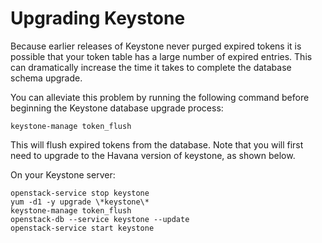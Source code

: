 # Upgrading Keystone

<!-- TODO: does rhel-osp 5 keystone package run token_flush via cron
by default? -->

Because earlier releases of Keystone never purged expired tokens it is
possible that your token table has a large number of expired entries.
This can dramatically increase the time it takes to complete the
database schema upgrade.

You can alleviate this problem by running the following command before
beginning the Keystone database upgrade process:

    keystone-manage token_flush

This will flush expired tokens from the database.  Note that you will
first need to upgrade to the Havana version of keystone, as shown
below.

On your Keystone server:

    openstack-service stop keystone
    yum -d1 -y upgrade \*keystone\*
    keystone-manage token_flush
    openstack-db --service keystone --update
    openstack-service start keystone

